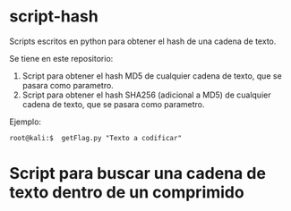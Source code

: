# script-hash
Scripts escritos en python para obtener el hash de una cadena de texto.

Se tiene en este repositorio:

1. Script para obtener el hash MD5 de cualquier cadena de texto, que se pasara como parametro.
2. Script para obtener el hash SHA256 (adicional a MD5) de cualquier cadena de texto, que se pasara como parametro.

Ejemplo: 

    root@kali:$  getFlag.py "Texto a codificar"

# Script para buscar una cadena de texto dentro de un comprimido
